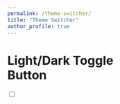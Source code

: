 ```yaml
---
permalink: /theme-switcher/
title: "Theme Switcher"
author_profile: true
---
```

<html lang="en">
<head>
    <meta charset="UTF-8">
    <meta name="viewport" content="width=device-width, initial-scale=1.0">
<link rel="stylesheet" href="https://fonts.googleapis.com/css2?family=Montserrat&display=swap">
<style>
  * { box-sizing: border-box; }

  body {
    font-family: "Montserrat", sans-serif;
    background-color: #fff;
    display: flex;
    justify-content: center;
    align-items: center;
    flex-direction: column;
    text-align: center;
    min-height: 100vh;
    margin: 0;
    transition: background 0.2s linear;
  }

  body.dark { background-color: #292c35; }

  body.dark h1, body.dark .support a { color: #fff; }

  .checkbox {
    opacity: 0;
  }

  .checkbox-label {
    background-color: #111;
    width: 50px;
    height: 26px;
    border-radius: 50px;
    position: relative;
    padding: 5px;
    cursor: pointer;
    display: flex;
    justify-content: space-between;
    align-items: center;
  }

  .fa-moon {
    color: #f1c40f;
    position: absolute;
    left: 2px;
    transition: transform 0.2s linear;
  }

  .fa-sun {
    color: #f39c12; 
    position: absolute;
    right: 2px;
    transition: transform 0.2s linear;
  }

  .checkbox-label .ball {
    background-color: #fff;
    width: 22px;
    height: 22px;
    position: absolute;
    top: 2px;
    border-radius: 50%;
    transition: transform 0.2s linear;
  }

  .checkbox:checked + .checkbox-label .ball {
    transform: translateX(26px);
  }
</style>
</head>
<body>

<h1>Light/Dark Toggle<br>Button</h1>

<div>
  <input type="checkbox" class="checkbox" id="checkbox">
  <label for="checkbox" class="checkbox-label">
    <i class="fas fa-moon"></i>
    <i class="fas fa-sun"></i>
    <span class="ball"></span>
  </label>
</div>

<script type="text/javascript">
  const checkbox = document.getElementById("checkbox");
  checkbox.addEventListener("change", () => {
    document.body.classList.toggle("dark");
  });
</script>

</body>
</html>
